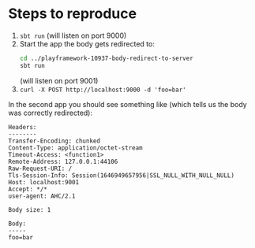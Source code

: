 # Steps to reproduce

1. `sbt run` (will listen on port 9000)
1.  Start the app the body gets redirected to:
    ```sh
    cd ../playframework-10937-body-redirect-to-server
    sbt run
    ```
    (will listen on port 9001)
1. `curl -X POST http://localhost:9000 -d 'foo=bar'`

In the second app you should see something like (which tells us the body was correctly redirected):
```
Headers:
--------
Transfer-Encoding: chunked
Content-Type: application/octet-stream
Timeout-Access: <function1>
Remote-Address: 127.0.0.1:44106
Raw-Request-URI: /
Tls-Session-Info: Session(1646949657956|SSL_NULL_WITH_NULL_NULL)
Host: localhost:9001
Accept: */*
user-agent: AHC/2.1

Body size: 1

Body:
-----
foo=bar
```
